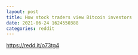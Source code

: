```yaml
--- 
layout: post 
title: How stock traders view Bitcoin investors 
date: 2021-06-24 1624550388 
categories: reddit 
--- 
```

https://redd.it/o73tg4